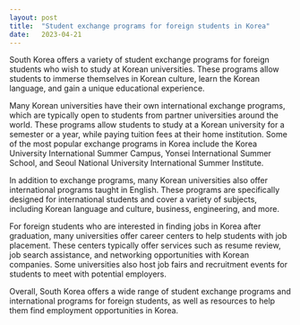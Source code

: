```yaml
---
layout: post
title:  "Student exchange programs for foreign students in Korea"
date:   2023-04-21
---
```


South Korea offers a variety of student exchange programs for foreign students who wish to study at Korean universities. These programs allow students to immerse themselves in Korean culture, learn the Korean language, and gain a unique educational experience.

Many Korean universities have their own international exchange programs, which are typically open to students from partner universities around the world. These programs allow students to study at a Korean university for a semester or a year, while paying tuition fees at their home institution. Some of the most popular exchange programs in Korea include the Korea University International Summer Campus, Yonsei International Summer School, and Seoul National University International Summer Institute.

In addition to exchange programs, many Korean universities also offer international programs taught in English. These programs are specifically designed for international students and cover a variety of subjects, including Korean language and culture, business, engineering, and more.

For foreign students who are interested in finding jobs in Korea after graduation, many universities offer career centers to help students with job placement. These centers typically offer services such as resume review, job search assistance, and networking opportunities with Korean companies. Some universities also host job fairs and recruitment events for students to meet with potential employers.

Overall, South Korea offers a wide range of student exchange programs and international programs for foreign students, as well as resources to help them find employment opportunities in Korea.